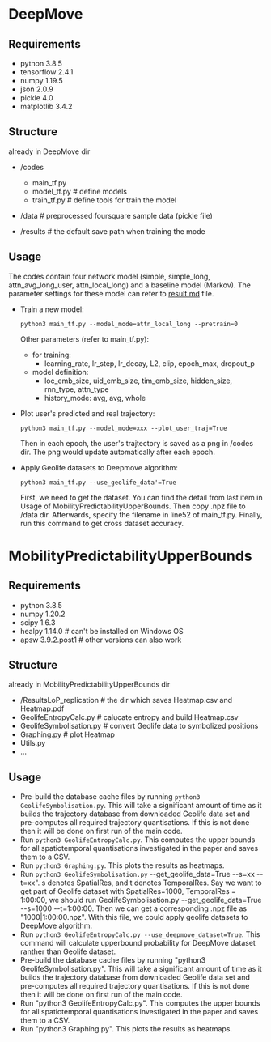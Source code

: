 # DeepMove
## Requirements
- python 3.8.5
- tensorflow 2.4.1
- numpy 1.19.5
- json 2.0.9
- pickle 4.0
- matplotlib 3.4.2
## Structure
already in DeepMove dir

- /codes
    - main_tf.py
    - model_tf.py # define models
    - train_tf.py # define tools for train the model

- /data # preprocessed foursquare sample data (pickle file)
- /results # the default save path when training the mode
## Usage
The codes contain four network model (simple, simple_long, attn_avg_long_user, attn_local_long) and a baseline model (Markov). The parameter settings for these model can refer to  [result.md](./result.md) file.

- Train a new model:

    `python3 main_tf.py --model_mode=attn_local_long --pretrain=0`

    Other parameters (refer to main_tf.py):

    - for training:
        - learning_rate, lr_step, lr_decay, L2, clip, epoch_max, dropout_p
    - model definition:
        - loc_emb_size, uid_emb_size, tim_emb_size, hidden_size, rnn_type, attn_type
        - history_mode: avg, avg, whole
- Plot user's predicted and real trajectory:

    `python3 main_tf.py --model_mode=xxx --plot_user_traj=True`

    Then in each epoch, the user's trajtectory is saved as a png in /codes dir. The png would update automatically after each epoch.

- Apply Geolife datasets to Deepmove algorithm:

    `python3 main_tf.py --use_geolife_data'=True`

    First, we need to get the dataset. You can find the detail from last item in Usage of MobilityPredictabilityUpperBounds. Then copy .npz file to /data dir. Afterwards, specify the filename in line52 of main_tf.py. Finally, run this command to get cross dataset accuracy.

# MobilityPredictabilityUpperBounds
## Requirements
- python 3.8.5
- numpy 1.20.2
- scipy 1.6.3
- healpy 1.14.0 # can't be installed on Windows OS
- apsw 3.9.2.post1 # other versions can also work
## Structure
already in MobilityPredictabilityUpperBounds dir
- /ResultsLoP_replication # the dir which saves Heatmap.csv and Heatmap.pdf
- GeolifeEntropyCalc.py # calucate entropy and build Heatmap.csv
- GeolifeSymbolisation.py # convert Geolife data to symbolized positions
- Graphing.py # plot Heatmap
- Utils.py  
- ...
## Usage

- Pre-build the database cache files by running `python3 GeolifeSymbolisation.py`. This will take a significant amount of time as it builds the trajectory database from downloaded Geolife data set and pre-computes all required trajectory quantisations. If this is not done then it will be done on first run of the main code.
- Run `python3 GeolifeEntropyCalc.py`. This computes the upper bounds for all spatiotemporal quantisations investigated in the paper and saves them to a CSV.
- Run `python3 Graphing.py`. This plots the results as heatmaps.
- Run `python3 GeolifeSymbolisation.py` --get_geolife_data=True --s=xx --t=xx". s denotes SpatialRes, and t denotes TemporalRes. Say we want to get part of Geolife dataset with SpatialRes=1000, TemporalRes = 1:00:00, we should run GeolifeSymbolisation.py --get_geolife_data=True --s=1000 --t=1:00:00. Then we can get a corresponding .npz file as "1000|1:00:00.npz". With this file, we could apply geolife datasets to DeepMove algorithm.
- Run `python3 GeolifeEntropyCalc.py --use_deepmove_dataset=True`. This command will calculate upperbound probability for DeepMove dataset ranther than Geolife dataset.
- Pre-build the database cache files by running "python3 GeolifeSymbolisation.py". This will take a significant amount of time as it builds the trajectory database from downloaded Geolife data set and pre-computes all required trajectory quantisations. If this is not done then it will be done on first run of the main code.
- Run "python3 GeolifeEntropyCalc.py". This computes the upper bounds for all spatiotemporal quantisations investigated in the paper and saves them to a CSV.
- Run "python3 Graphing.py". This plots the results as heatmaps.


